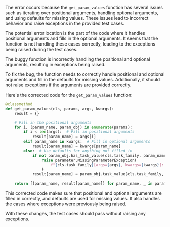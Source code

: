 The error occurs because the `get_param_values` function has several issues such as iterating over positional arguments, handling optional arguments, and using defaults for missing values. These issues lead to incorrect behavior and raise exceptions in the provided test cases.

The potential error location is the part of the code where it handles positional arguments and fills in the optional arguments. It seems that the function is not handling these cases correctly, leading to the exceptions being raised during the test cases.

The buggy function is incorrectly handling the positional and optional arguments, resulting in exceptions being raised.

To fix the bug, the function needs to correctly handle positional and optional arguments and fill in the defaults for missing values. Additionally, it should not raise exceptions if the arguments are provided correctly.

Here's the corrected code for the `get_param_values` function:

```python
@classmethod
def get_param_values(cls, params, args, kwargs):
    result = {}

    # Fill in the positional arguments
    for i, (param_name, param_obj) in enumerate(params):
        if i < len(args):  # Fill in positional arguments
            result[param_name] = args[i]
        elif param_name in kwargs:  # Fill in optional arguments
            result[param_name] = kwargs[param_name]
        else:  # Use defaults for anything not filled in
            if not param_obj.has_task_value(cls.task_family, param_name):
                raise parameter.MissingParameterException(
                    f"{cls.task_family}[args={args}, kwargs={kwargs}]: requires the '{param_name}' parameter to be set"
                )
            result[param_name] = param_obj.task_value(cls.task_family, param_name)

    return [(param_name, result[param_name]) for param_name, _ in params]
```

This corrected code makes sure that positional and optional arguments are filled in correctly, and defaults are used for missing values. It also handles the cases where exceptions were previously being raised.

With these changes, the test cases should pass without raising any exceptions.